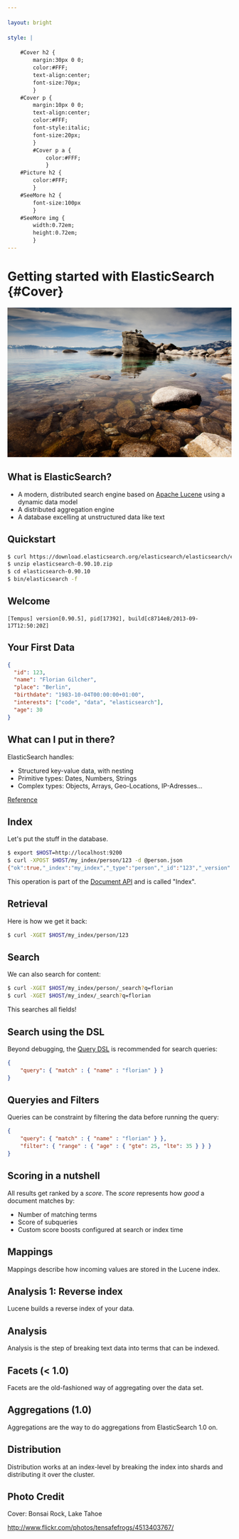 ```yaml
---

layout: bright

style: |

    #Cover h2 {
        margin:30px 0 0;
        color:#FFF;
        text-align:center;
        font-size:70px;
        }
    #Cover p {
        margin:10px 0 0;
        text-align:center;
        color:#FFF;
        font-style:italic;
        font-size:20px;
        }
        #Cover p a {
            color:#FFF;
            }
    #Picture h2 {
        color:#FFF;
        }
    #SeeMore h2 {
        font-size:100px
        }
    #SeeMore img {
        width:0.72em;
        height:0.72em;
        }
---
```


# Getting started with ElasticSearch {#Cover}

![](pictures/cover.jpg)

## What is ElasticSearch?

* A modern, distributed search engine based on [Apache Lucene](http://lucene.apache.org) using a dynamic data model
* A distributed aggregation engine
* A database excelling at unstructured data like text

## Quickstart

~~~sh
$ curl https://download.elasticsearch.org/elasticsearch/elasticsearch/elasticsearch-0.90.10.zip
$ unzip elasticsearch-0.90.10.zip
$ cd elasticsearch-0.90.10
$ bin/elasticsearch -f
~~~

## Welcome


    [Tempus] version[0.90.5], pid[17392], build[c8714e8/2013-09-17T12:50:20Z]

## Your First Data

~~~json
{
  "id": 123,
  "name": "Florian Gilcher",
  "place": "Berlin",
  "birthdate": "1983-10-04T00:00:00+01:00",
  "interests": ["code", "data", "elasticsearch"],
  "age": 30
}
~~~

## What can I put in there?

ElasticSearch handles:

* Structured key-value data, with nesting
* Primitive types: Dates, Numbers, Strings
* Complex types: Objects, Arrays, Geo-Locations, IP-Adresses...

[Reference](http://www.elasticsearch.org/guide/en/elasticsearch/reference/current/mapping-types.html)

## Index

Let's put the stuff in the database.

~~~sh
$ export $HOST=http://localhost:9200
$ curl -XPOST $HOST/my_index/person/123 -d @person.json
{"ok":true,"_index":"my_index","_type":"person","_id":"123","_version":1}
~~~

This operation is part of the [Document API](http://www.elasticsearch.org/guide/en/elasticsearch/reference/current/docs.html) and is called "Index".

<!---<div id="explanation-index">
  <a href="#index" onclick="$('#index').chardinJs('toggle')">Explanation</a>
  <div class="index" data-intro="index-test-test-test" data-position="bottom">&nbsp;</div>
  <div class="type" data-intro="type" data-position="top">&nbsp;</div>
  <div class="id" data-intro="id" data-position="bottom">&nbsp;</div>
</div>-->

##  Retrieval

Here is how we get it back:

~~~sh
$ curl -XGET $HOST/my_index/person/123
~~~

## Search

We can also search for content:

~~~sh
$ curl -XGET $HOST/my_index/person/_search?q=florian
$ curl -XGET $HOST/my_index/_search?q=florian
~~~

This searches all fields!

## Search using the DSL

Beyond debugging, the [Query DSL](http://www.elasticsearch.org/guide/en/elasticsearch/reference/current/query-dsl.html) is recommended for search queries:

~~~json
{
    "query": { "match" : { "name" : "florian" } }
}
~~~

## Queryies and Filters

Queries can be constraint by filtering the data before running the query:

~~~json
{
    "query": { "match" : { "name" : "florian" } },
    "filter": { "range" : { "age" : { "gte": 25, "lte": 35 } } }
}
~~~

## Scoring in a nutshell

All results get ranked by a _score_. The _score_ represents how *good* a document matches by:

* Number of matching terms
* Score of subqueries
* Custom score boosts configured at search or index time

## Mappings

Mappings describe how incoming values are stored in the Lucene index.

## Analysis 1: Reverse index

Lucene builds a reverse index of your data.

## Analysis

Analysis is the step of breaking text data into terms that can be indexed.

## Facets (< 1.0)

Facets are the old-fashioned way of aggregating over the data set.

## Aggregations (1.0)

Aggregations are the way to do aggregations from ElasticSearch 1.0 on.

## Distribution

Distribution works at an index-level by breaking the index into shards and distributing it over the cluster.

## Photo Credit

Cover: Bonsai Rock, Lake Tahoe

http://www.flickr.com/photos/tensafefrogs/4513403767/